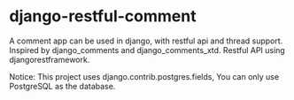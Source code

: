 # django-restful-comment
A comment app can be used in django, with restful api and thread support. Inspired by django_comments and django_comments_xtd. Restful API using djangorestframework.

Notice: This project uses django.contrib.postgres.fields, You can only use PostgreSQL as the database.